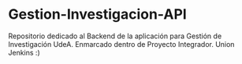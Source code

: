 # Gestion-Investigacion-API
Repositorio dedicado al Backend de la aplicación para Gestión de Investigación UdeA. Enmarcado dentro de Proyecto Integrador.
Union Jenkins :)
